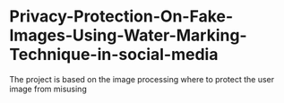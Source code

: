 # Privacy-Protection-On-Fake-Images-Using-Water-Marking-Technique-in-social-media
The project is based on the image processing where to protect the user image from misusing
